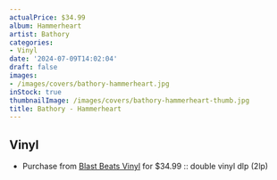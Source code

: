 ```yaml
---
actualPrice: $34.99
album: Hammerheart
artist: Bathory
categories:
- Vinyl
date: '2024-07-09T14:02:04'
draft: false
images:
- /images/covers/bathory-hammerheart.jpg
inStock: true
thumbnailImage: /images/covers/bathory-hammerheart-thumb.jpg
title: Bathory - Hammerheart
---
```


## Vinyl
* Purchase from [Blast Beats Vinyl](https://blastbeatsvinyl.com/products/bathory-hammerheart-double-vinyl-dlp-2lp) for $34.99 :: double vinyl dlp (2lp)

